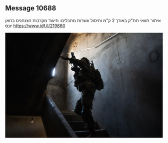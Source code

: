 ## Message 10688

איתור תוואי תת"ק באורך 2 ק"מ וחיסול עשרות מחבלים:
תיעוד מקרבות הצנחנים בחאן יונס
https://www.idf.il/219860

![Photo](10688/10688_photo.jpg)
